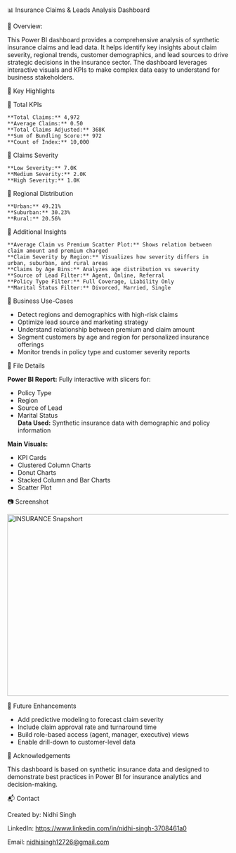  📊 Insurance Claims & Leads Analysis Dashboard

 📝 Overview:
 
This Power BI dashboard provides a comprehensive analysis of synthetic insurance claims and lead data. It helps identify key insights about claim severity, regional trends, customer demographics, and lead sources to drive strategic decisions in the insurance sector.
The dashboard leverages interactive visuals and KPIs to make complex data easy to understand for business stakeholders.

📌 Key Highlights

   🔹 Total KPIs
   
    **Total Claims:** 4,972  
    **Average Claims:** 0.50  
    **Total Claims Adjusted:** 368K  
    **Sum of Bundling Score:** 972  
    **Count of Index:** 10,000  

   🔹 Claims Severity
   
    **Low Severity:** 7.0K  
    **Medium Severity:** 2.0K  
    **High Severity:** 1.0K  

   🔹 Regional Distribution
   
    **Urban:** 49.21%  
    **Suburban:** 30.23%  
    **Rural:** 20.56%  

   🔹 Additional Insights
   
    **Average Claim vs Premium Scatter Plot:** Shows relation between claim amount and premium charged  
    **Claim Severity by Region:** Visualizes how severity differs in urban, suburban, and rural areas  
    **Claims by Age Bins:** Analyzes age distribution vs severity  
    **Source of Lead Filter:** Agent, Online, Referral  
    **Policy Type Filter:** Full Coverage, Liability Only  
    **Marital Status Filter:** Divorced, Married, Single  

 🎯 Business Use-Cases

- Detect regions and demographics with high-risk claims  
- Optimize lead source and marketing strategy  
- Understand relationship between premium and claim amount  
- Segment customers by age and region for personalized insurance offerings  
- Monitor trends in policy type and customer severity reports  


 📁 File Details

   **Power BI Report:** Fully interactive with slicers for:
   
  - Policy Type  
  - Region  
  - Source of Lead  
  - Marital Status  
  **Data Used:** Synthetic insurance data with demographic and policy information
    
  **Main Visuals:**
  
  - KPI Cards  
  - Clustered Column Charts  
  - Donut Charts  
  - Stacked Column and Bar Charts  
  - Scatter Plot  


 📷 Screenshot
 
 <img width="743" height="413" alt="INSURANCE Snapshort" src="https://github.com/user-attachments/assets/335a19cd-7eed-42d1-b5d9-67240e822525" />



 🚀 Future Enhancements

- Add predictive modeling to forecast claim severity  
- Include claim approval rate and turnaround time  
- Build role-based access (agent, manager, executive) views  
- Enable drill-down to customer-level data  


🤝 Acknowledgements

This dashboard is based on synthetic insurance data and designed to demonstrate best practices in Power BI for insurance analytics and decision-making.

 📬 Contact

  Created by: Nidhi Singh 
  
  LinkedIn: https://www.linkedin.com/in/nidhi-singh-3708461a0
  
  Email: nidhisingh12726@gmail.com
